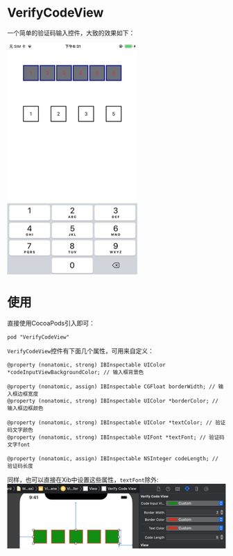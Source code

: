 # VerifyCodeView
一个简单的验证码输入控件，大致的效果如下：

 ![image](https://github.com/archerLj/VerifyCodeView/raw/master/images/show.png)


# 使用

直接使用CocoaPods引入即可：
```
pod "VerifyCodeView"
```

`VerifyCodeView`控件有下面几个属性，可用来自定义：
```
@property (nonatomic, strong) IBInspectable UIColor *codeInputViewBackgroundColor; // 输入框背景色

@property (nonatomic, assign) IBInspectable CGFloat borderWidth; // 输入框边框宽度
@property (nonatomic, strong) IBInspectable UIColor *borderColor; // 输入框边框颜色

@property (nonatomic, strong) IBInspectable UIColor *textColor; // 验证码文字颜色
@property (nonatomic, strong) IBInspectable UIFont *textFont; // 验证码文字font

@property (nonatomic, assign) IBInspectable NSInteger codeLength; // 验证码长度
```

同样，也可以直接在Xib中设置这些属性，`textFont`除外:
 ![image](https://github.com/archerLj/VerifyCodeView/raw/master/images/xib.png)
